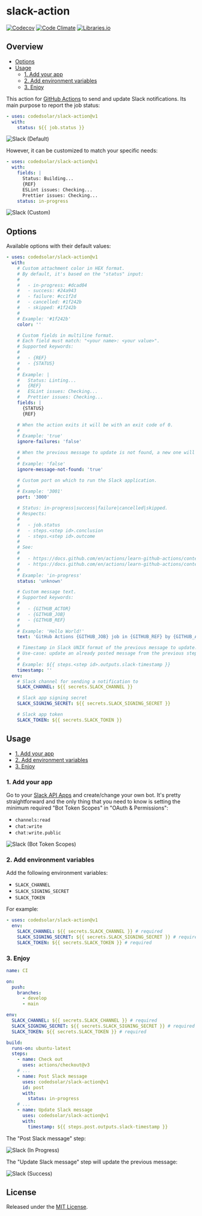 # slack-action

[![Codecov]](https://codecov.io/gh/codedsolar/slack-action)
[![Code Climate]](https://codeclimate.com/github/codedsolar/slack-action)
[![Libraries.io]](https://libraries.io/github/codedsolar/slack-action)

## Overview

- [Options](#options)
- [Usage](#usage)
  - [1. Add your app](#1-add-your-app)
  - [2. Add environment variables](#2-add-environment-variables)
  - [3. Enjoy](#3-enjoy)

This action for [GitHub Actions][] to send and update Slack notifications. Its
main purpose to report the job status:

```yml
- uses: codedsolar/slack-action@v1
  with:
    status: ${{ job.status }}
```

![Slack (Default)](readme/slack-success.png 'Slack (Default)')

However, it can be customized to match your specific needs:

```yml
- uses: codedsolar/slack-action@v1
  with:
    fields: |
      Status: Building...
      {REF}
      ESLint issues: Checking...
      Prettier issues: Checking...
    status: in-progress
```

![Slack (Custom)](readme/slack-custom.png 'Slack (Custom)')

## Options

Available options with their default values:

```yml
- uses: codedsolar/slack-action@v1
  with:
    # Custom attachment color in HEX format.
    # By default, it's based on the "status" input:
    #
    #   - in-progress: #dcad04
    #   - success: #24a943
    #   - failure: #cc1f2d
    #   - cancelled: #1f242b
    #   - skipped: #1f242b
    #
    # Example: '#1f242b'
    color: ''

    # Custom fields in multiline format.
    # Each field must match: "<your name>: <your value>".
    # Supported keywords:
    #
    #   - {REF}
    #   - {STATUS}
    #
    # Example: |
    #   Status: Linting...
    #   {REF}
    #   ESLint issues: Checking...
    #   Prettier issues: Checking...
    fields: |
      {STATUS}
      {REF}

    # When the action exits it will be with an exit code of 0.
    #
    # Example: 'true'
    ignore-failures: 'false'

    # When the previous message to update is not found, a new one will be posted instead.
    #
    # Example: 'false'
    ignore-message-not-found: 'true'

    # Custom port on which to run the Slack application.
    #
    # Example: '3001'
    port: '3000'

    # Status: in-progress|success|failure|cancelled|skipped.
    # Respects:
    #
    #   - job.status
    #   - steps.<step id>.conclusion
    #   - steps.<step id>.outcome
    #
    # See:
    #
    #   - https://docs.github.com/en/actions/learn-github-actions/contexts#job-context
    #   - https://docs.github.com/en/actions/learn-github-actions/contexts#steps-context
    #
    # Example: 'in-progress'
    status: 'unknown'

    # Custom message text.
    # Supported keywords:
    #
    #   - {GITHUB_ACTOR}
    #   - {GITHUB_JOB}
    #   - {GITHUB_REF}
    #
    # Example: 'Hello World!'
    text: 'GitHub Actions {GITHUB_JOB} job in {GITHUB_REF} by {GITHUB_ACTOR}'

    # Timestamp in Slack UNIX format of the previous message to update.
    # Use-case: update an already posted message from the previous step based on the "slack-timestamp" output.
    #
    # Example: ${{ steps.<step id>.outputs.slack-timestamp }}
    timestamp: ''
  env:
    # Slack channel for sending a notification to
    SLACK_CHANNEL: ${{ secrets.SLACK_CHANNEL }}

    # Slack app signing secret
    SLACK_SIGNING_SECRET: ${{ secrets.SLACK_SIGNING_SECRET }}

    # Slack app token
    SLACK_TOKEN: ${{ secrets.SLACK_TOKEN }}
```

## Usage

- [1. Add your app](#1-add-your-app)
- [2. Add environment variables](#2-add-environment-variables)
- [3. Enjoy](#3-enjoy)

### 1. Add your app

Go to your [Slack API Apps][] and create/change your own bot. It's pretty
straightforward and the only thing that you need to know is setting the minimum
required "Bot Token Scopes" in "OAuth & Permissions":

- `channels:read`
- `chat:write`
- `chat:write.public`

![Slack (Bot Token Scopes)](readme/slack-bot-token-scopes.png 'Slack (Bot Token Scopes)')

### 2. Add environment variables

Add the following environment variables:

- `SLACK_CHANNEL`
- `SLACK_SIGNING_SECRET`
- `SLACK_TOKEN`

For example:

```yml
- uses: codedsolar/slack-action@v1
  env:
    SLACK_CHANNEL: ${{ secrets.SLACK_CHANNEL }} # required
    SLACK_SIGNING_SECRET: ${{ secrets.SLACK_SIGNING_SECRET }} # required
    SLACK_TOKEN: ${{ secrets.SLACK_TOKEN }} # required
```

### 3. Enjoy

```yml
name: CI

on:
  push:
    branches:
      - develop
      - main

env:
  SLACK_CHANNEL: ${{ secrets.SLACK_CHANNEL }} # required
  SLACK_SIGNING_SECRET: ${{ secrets.SLACK_SIGNING_SECRET }} # required
  SLACK_TOKEN: ${{ secrets.SLACK_TOKEN }} # required

build:
  runs-on: ubuntu-latest
  steps:
    - name: Check out
      uses: actions/checkout@v3
    # ...
    - name: Post Slack message
      uses: codedsolar/slack-action@v1
      id: post
      with:
        status: in-progress
    # ...
    - name: Update Slack message
      uses: codedsolar/slack-action@v1
      with:
        timestamp: ${{ steps.post.outputs.slack-timestamp }}
```

The "Post Slack message" step:

![Slack (In Progress)](readme/slack-in-progress.png 'Slack (In Progress)')

The "Update Slack message" step will update the previous message:

![Slack (Success)](readme/slack-success.png 'Slack (Success)')

## License

Released under the [MIT License](https://opensource.org/licenses/MIT).

[action.yml]: action.yml
[code climate]: https://img.shields.io/codeclimate/maintainability/codedsolar/slack-action
[codecov]: https://img.shields.io/codecov/c/github/codedsolar/slack-action
[github actions]: https://github.com/features/actions
[libraries.io]: https://img.shields.io/librariesio/github/codedsolar/slack-action
[prettier]: https://prettier.io/
[slack api apps]: https://api.slack.com/apps/
[slack]: https://slack.com/
